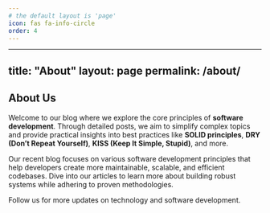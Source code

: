 ```yaml
---
# the default layout is 'page'
icon: fas fa-info-circle
order: 4
---
```


<!-- > Add Markdown syntax content to file `_tabs/about.md`{: .filepath } and it will show up on this page.
{: .prompt-tip } -->

---
title: "About"
layout: page
permalink: /about/
---

## About Us

Welcome to our blog where we explore the core principles of **software development**. Through detailed posts, we aim to simplify complex topics and provide practical insights into best practices like **SOLID principles**, **DRY (Don’t Repeat Yourself)**, **KISS (Keep It Simple, Stupid)**, and more.

Our recent blog focuses on various software development principles that help developers create more maintainable, scalable, and efficient codebases. Dive into our articles to learn more about building robust systems while adhering to proven methodologies.

Follow us for more updates on technology and software development.


